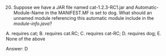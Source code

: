 20. Suppose we have a JAR file named cat-1.2.3-RC1.jar and Automatic-Module-Name in the MANIFEST.MF is set to dog.
    What should an unnamed module referencing this automatic module include in the *module-info.java*?

A. requires cat;
B. requires cat.RC;
C. requires cat-RC;
D. requires dog;
E. None of the above


Answer: D